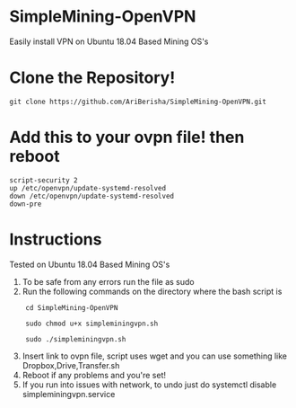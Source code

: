 # SimpleMining-OpenVPN
Easily install VPN on Ubuntu 18.04 Based Mining OS's

# Clone the Repository!
```
git clone https://github.com/AriBerisha/SimpleMining-OpenVPN.git
```

# Add this to your ovpn file! then reboot
```
script-security 2
up /etc/openvpn/update-systemd-resolved
down /etc/openvpn/update-systemd-resolved
down-pre
```

# Instructions
Tested on Ubuntu 18.04 Based Mining OS's

1. To be safe from any errors run the file as sudo
2. Run the following commands on the directory where the bash script is
```
    cd SimpleMining-OpenVPN
```

```
    sudo chmod u+x simpleminingvpn.sh
```

```
    sudo ./simpleminingvpn.sh
```



3. Insert link to ovpn file, script uses wget and you can use something like Dropbox,Drive,Transfer.sh
4. Reboot if any problems and you're set!
5. If you run into issues with network, to undo just do systemctl disable simpleminingvpn.service
